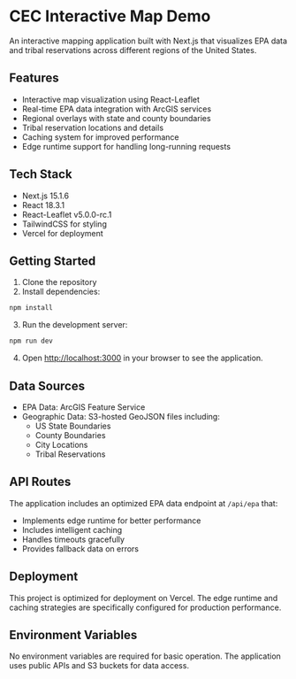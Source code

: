 # CEC Interactive Map Demo

An interactive mapping application built with Next.js that visualizes EPA data and tribal reservations across different regions of the United States.

## Features

- Interactive map visualization using React-Leaflet
- Real-time EPA data integration with ArcGIS services
- Regional overlays with state and county boundaries
- Tribal reservation locations and details
- Caching system for improved performance
- Edge runtime support for handling long-running requests

## Tech Stack

- Next.js 15.1.6
- React 18.3.1
- React-Leaflet v5.0.0-rc.1
- TailwindCSS for styling
- Vercel for deployment

## Getting Started

1. Clone the repository
2. Install dependencies:
```bash
npm install
```

3. Run the development server:
```bash
npm run dev
```

4. Open [http://localhost:3000](http://localhost:3000) in your browser to see the application.

## Data Sources

- EPA Data: ArcGIS Feature Service
- Geographic Data: S3-hosted GeoJSON files including:
  - US State Boundaries
  - County Boundaries
  - City Locations
  - Tribal Reservations

## API Routes

The application includes an optimized EPA data endpoint at `/api/epa` that:
- Implements edge runtime for better performance
- Includes intelligent caching
- Handles timeouts gracefully
- Provides fallback data on errors

## Deployment

This project is optimized for deployment on Vercel. The edge runtime and caching strategies are specifically configured for production performance.

## Environment Variables

No environment variables are required for basic operation. The application uses public APIs and S3 buckets for data access.